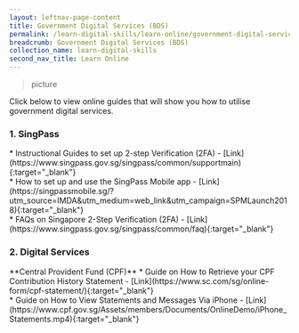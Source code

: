 ```yaml
---
layout: leftnav-page-content
title: Government Digital Services (BDS)
permalink: /learn-digital-skills/learn-online/government-digital-services-bds/
breadcrumb: Government Digital Services (BDS)
collection_name: learn-digital-skills
second_nav_title: Learn Online
---
```

> picture<br>

Click below to view online guides that will show you how to utilise government digital services.<br>

<h3>1. SingPass</h3>
*  Instructional Guides to set up 2-step Verification (2FA) - [Link](https://www.singpass.gov.sg/singpass/common/supportmain){:target="_blank"}<br>
*  How to set up and use the SingPass Mobile app - [Link](https://singpassmobile.sg/?utm_source=IMDA&utm_medium=web_link&utm_campaign=SPMLaunch2018){:target="_blank"}<br>
*  FAQs on Singapore 2-Step Verification (2FA)  - [Link](https://www.singpass.gov.sg/singpass/common/faq){:target="_blank"}<br>

<h3>2. Digital Services</h3>
**Central Provident Fund (CPF)**
* Guide on How to Retrieve your CPF Contribution History Statement - [Link](https://www.sc.com/sg/online-form/cpf-statement/){:target="_blank"}<br>
* Guide on How to View Statements and Messages Via iPhone - [Link](https://www.cpf.gov.sg/Assets/members/Documents/OnlineDemo/iPhone_Statements.mp4){:target="_blank"}



